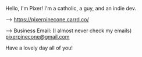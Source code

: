 Hello, I'm Pixer! I'm a catholic, a guy, and an indie dev.

--> https://pixerpinecone.carrd.co/

-->   Business Email: (I almost never check my emails) pixerpinecone@gmail.com
  
Have a lovely day all of you!

<!---
PixerPinecone/PixerPinecone is a ✨ special ✨ repository because its `README.md` (this file) appears on your GitHub profile.
You can click the Preview link to take a look at your changes.
--->
